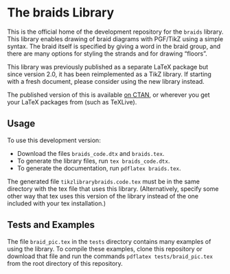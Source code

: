 # The braids Library

This is the official home of the development repository for the
`braids` library.
This library enables drawing of braid diagrams with PGF/TikZ using a simple syntax.
The braid itself is specified by giving a word in the braid group, and there are many options for styling the strands and for drawing “floors”.

This library was previously published as a separate LaTeX package but since version 2.0, it has been reimplemented as a TikZ library.
If starting with a fresh document, please consider using the new library instead.

The published version of this is available [on
CTAN](https://ctan.org/pkg/braids?lang=en), or wherever you get your
LaTeX packages from (such as TeXLive).

## Usage

To use this development version:

- Download the files `braids_code.dtx` and `braids.tex`.
- To generate the library files, run `tex braids_code.dtx`.
- To generate the documentation, run `pdflatex braids.tex`.

The generated file `tikzlibrarybraids.code.tex` must be in the same directory with the tex file that uses this library.
(Alternatively, specify some other way that tex uses this version of the library instead of the one included with your tex installation.)

## Tests and Examples

The file `braid_pic.tex` in the `tests` directory contains many
examples of using the library.  To compile these examples, clone this
repository or download that file and run the commands
`pdflatex tests/braid_pic.tex`
from the root directory of this repository.




